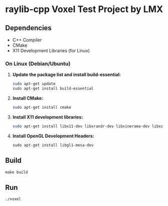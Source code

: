 # raylib-cpp Voxel Test Project by LMX

## Dependencies

- C++ Compiler
- CMake
- X11 Development Libraries (for Linux)

### On Linux (Debian/Ubuntu)

1. **Update the package list and install build-essential:**

    ```sh
    sudo apt-get update
    sudo apt-get install build-essential
    ```

2. **Install CMake:**

    ```sh
    sudo apt-get install cmake
    ```

3. **Install X11 development libraries:**

    ```sh
    sudo apt-get install libx11-dev libxrandr-dev libxinerama-dev libxcursor-dev libxi-dev
    ```

4. **Install OpenGL Development Headers:**

    ```
    sudo apt-get install libgl1-mesa-dev
    ```
## Build

```
make build
```

## Run

```
./voxel
```
